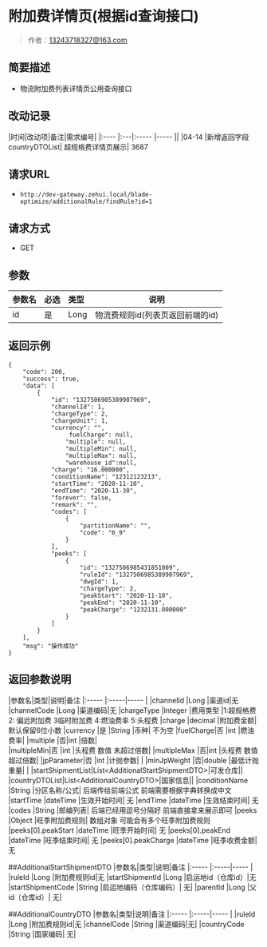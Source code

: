 # 附加费详情页(根据id查询接口)

> 作者：13243718327@163.com

## 简要描述

- 物流附加费列表详情页公用查询接口

## 改动记录

|时间|改动项|备注|需求编号|
|:----    |:---|:----- |-----   ||
|04-14 |新增返回字段countryDTOList| 超规格费详情页展示| 3687



## 请求URL
- `http://dev-gateway.zehui.local/blade-optimize/additionalRule/findRule?id=1`
  
## 请求方式
- GET 

## 参数

|参数名|必选|类型|说明|
|:----    |:---|:----- |-----   |
|id |是|Long |物流费规则id(列表页返回前端的id)   |
## 返回示例 

``` 
{
    "code": 200,
    "success": true,
    "data": [
        {
            "id": "1327506985389907969",
            "channelId": 1,
            "chargeType": 2,
            "chargeUnit": 1,
			"currency": "",
                 fuelCharge": null,
                "multiple": null,
                "multipleMin": null,
                "multipleMax": null,
				"warehouse_id":null,
            "charge": "16.000000",
            "conditionName": "12312123213",
            "startTime": "2020-11-10",
            "endTime": "2020-11-30",
            "forever": false,
            "remark": "",
            "codes": [
                {
                    "partitionName": "",
                    "code": "6_9"
                }
            ],
            "peeks": [
                {
                    "id": "1327506985431851009",
                    "ruleId": "1327506985389907969",
                    "dwgId": 1,
                    "chargeType": 2,
                    "peakStart": "2020-11-10",
                    "peakEnd": "2020-11-10",
                    "peakCharge": "1232131.000000"
                }
            ]
        }
    ],
    "msg": "操作成功"
}
```

## 返回参数说明 

|参数名|类型|说明|备注
|:-----  |:-----|-----                           |
|channelId |Long   |渠道id|无
|channelCode |Long   |渠道编码|无
|chargeType |Integer   |费用类型 |1:超规格费     2: 偏远附加费 3临时附加费 4:燃油费率 5:头程费
|charge |decimal   |附加费金额|  默认保留6位小数
|currency |是 |String   |币种|   不为空
|fuelCharge|否 |int   |燃油费率| 
|multiple |否|int   |倍数|  
|multipleMin|否 |int   |头程费 数值 未超过倍数| 
|multipleMax |否|int   |头程费 数值 超过倍数| 
|jpParameter|否 |int   |计抛参数|  |
|minJpWeight |否|double   |最低计抛重量|  |
|startShipmentList|List&lt;AdditionalStartShipmentDTO>|可发仓库||
|countryDTOList|List&lt;AdditionalCountryDTO>|国家信息||
|conditionName |String   |分区名称/公式| 后端传给前端公式 前端需要根据字典转换成中文
|startTime |dateTime   |生效开始时间|  无
|endTime |dateTime   |生效结束时间|  无
|codes |String   |邮编列表|  后端已经用逗号分隔好 前端直接拿来展示即可
|peeks |Object   |旺季附加费规则|  数组对象 可能会有多个旺季附加费规则
|peeks[0].peakStart |dateTime   |旺季开始时间|  无
|peeks[0].peakEnd |dateTime   |旺季结束时间|  无
|peeks[0].peakCharge |dateTime   |旺季收费金额|  无


##AdditionalStartShipmentDTO
|参数名|类型|说明|备注
|:-----  |:-----|-----                           |
|ruleId |Long   |附加费规则id|无
|startShipmentId |Long   |启运地id（仓库id）|无
|startShipmentCode |String   |启运地编码（仓库编码）| 无|
|parentId |Long   |父id（仓库id）| 无|

##AdditionalCountryDTO
|参数名|类型|说明|备注
|:-----  |:-----|-----                           |
|ruleId |Long   |附加费规则id|无
|channelCode |String   |渠道编码|无|
|countryCode |String   |国家编码| 无|